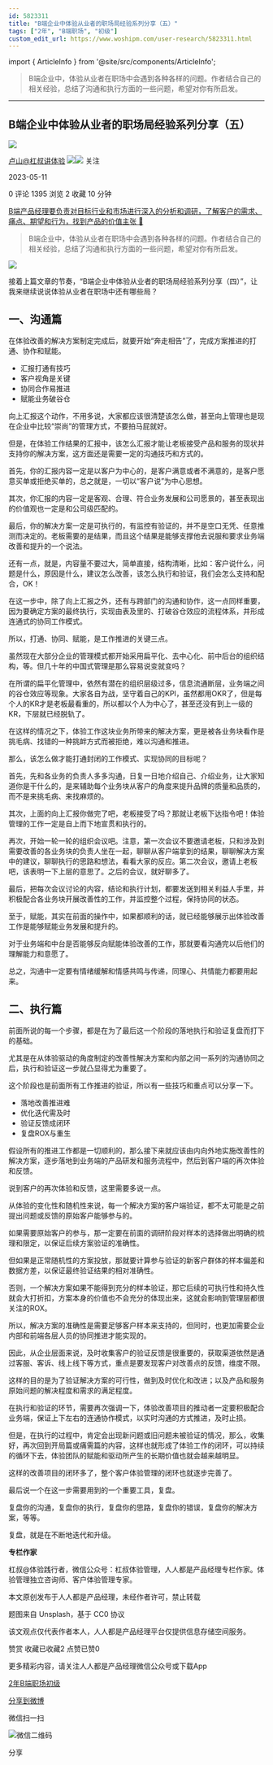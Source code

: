 ```yaml
---
id: 5823311
title: "B端企业中体验从业者的职场局经验系列分享（五）"
tags: ["2年", "B端职场", "初级"]
custom_edit_url: https://www.woshipm.com/user-research/5823311.html
---
```

import { ArticleInfo } from '@site/src/components/ArticleInfo';

<ArticleInfo
    author="卢山@杠叔讲体验"
    authorLink="https://www.woshipm.com/u/629667"
    published="2023-05-11"
    views={1395}
    comments={0}
    collects={2}
/>

> B端企业中，体验从业者在职场中会遇到各种各样的问题。作者结合自己的相关经验，总结了沟通和执行方面的一些问题，希望对你有所启发。

---

## B端企业中体验从业者的职场局经验系列分享（五）

[![](https://static.woshipm.com/pmapp_avatar_20230322095429_9319.jpeg?imageView2/1/w/72/h/72/q/100)](https://www.woshipm.com/u/629667)

[卢山@杠叔讲体验](https://www.woshipm.com/u/629667) ![](https://static.woshipm.com/tag/1121_1@2x.png)![](https://static.woshipm.com/tag/2405_1@2x.png) 关注

2023-05-11

0 评论 1395 浏览 2 收藏 10 分钟

[B端产品经理要负责对目标行业和市场进行深入的分析和调研，了解客户的需求、痛点、期望和行为，找到产品的价值主张 🔗](https://ke.qidianla.com/courses/bcpm)

> B端企业中，体验从业者在职场中会遇到各种各样的问题。作者结合自己的相关经验，总结了沟通和执行方面的一些问题，希望对你有所启发。

![](https://image.woshipm.com/2023/04/13/edc74804-d9ee-11ed-889f-00163e0b5ff3.jpg)

接着上篇文章的节奏，“B端企业中体验从业者的职场局经验系列分享（四）”，让我来继续说说体验从业者在职场中还有哪些局？

## 一、沟通篇

在体验改善的解决方案制定完成后，就要开始“奔走相告”了，完成方案推进的打通、协作和赋能。

*   汇报打通有技巧
*   客户视角是关键
*   协同合作易推进
*   赋能业务破谷仓

向上汇报这个动作，不用多说，大家都应该很清楚该怎么做，甚至向上管理也是现在企业中比较“崇尚”的管理方式，不要拍马屁就好。

但是，在体验工作结果的汇报中，该怎么汇报才能让老板接受产品和服务的现状并支持你的解决方案，这方面还是需要一定的沟通技巧和方式的。

首先，你的汇报内容一定是以客户为中心的，是客户满意或者不满意的，是客户愿意买单或拒绝买单的，总之就是，一切以“客户说”为中心思想。

其次，你汇报的内容一定是客观、合理、符合业务发展和公司愿景的，甚至表现出的价值观也一定是和公司级匹配的。

最后，你的解决方案一定是可执行的，有监控有验证的，并不是空口无凭、任意推测而决定的。老板需要的是结果，而且这个结果是能够支撑他去说服和要求业务端改善和提升的一个说法。

还有一点，就是，内容量不要过大，简单直接，结构清晰，比如：客户说什么，问题是什么，原因是什么，建议怎么改善，该怎么执行和验证，我们会怎么支持和配合，OK！

在这一步中，除了向上汇报之外，还有与跨部门的沟通和协作，这一点同样重要，因为要确定方案的最终执行，实现由表及里的、打破谷仓效应的流程体系，并形成连通式的协同工作模式。

所以，打通、协同、赋能，是工作推进的关键三点。

虽然现在大部分企业的管理模式都开始采用扁平化、去中心化、前中后台的组织结构，等。但几十年的中国式管理是那么容易说变就变吗？

在所谓的扁平化管理中，依然有潜在的组织层级过多，信息流通断层，业务端之间的谷仓效应等现象。大家各自为战，坚守着自己的KPI，虽然都用OKR了，但是每个人的KR才是老板最看重的，所以都以个人为中心了，甚至还没有到上一级的KR，下层就已经脱轨了。

在这样的情况之下，体验工作这块业务所带来的解决方案，更是被各业务块看作是挑毛病、找错的一种挑衅方式而被拒绝，难以沟通和推进。

那么，该怎么做才能打通封闭的工作模式、实现协同的目标呢？

首先，先和各业务的负责人多多沟通，日复一日地介绍自己、介绍业务，让大家知道你是干什么的，是来辅助每个业务块从客户的角度来提升品牌的质量和品质的，而不是来挑毛病、来找麻烦的。

其次，上面的向上汇报你做完了吧，老板接受了吗？那就让老板下达指令吧！体验管理的工作一定是自上而下地宣贯和执行的。

再次，开始一轮一轮的组织会议吧。注意，第一次会议不要邀请老板，只和涉及到需要改善的各业务块的负责人坐在一起，聊聊从客户端拿到的结果，聊聊解决方案中的建议，聊聊执行的思路和想法，看看大家的反应。第二次会议，邀请上老板吧，该表明一下上层的意思了。之后的会议，就好聊多了。

最后，把每次会议讨论的内容，结论和执行计划，都要发送到相关利益人手里，并积极配合各业务块开展改善性的工作，并监控整个过程，保持协同的状态。

至于，赋能，其实在前面的操作中，如果都顺利的话，就已经能够展示出体验改善工作是能够赋能业务发展和提升的。

对于业务端和中台是否能够反向赋能体验改善的工作，那就要看沟通完以后他们的理解能力和意愿了。

总之，沟通中一定要有情绪缓解和情感共鸣与传递，同理心、共情能力都要用起来。

## 二、执行篇

前面所说的每一个步骤，都是在为了最后这一个阶段的落地执行和验证复盘而打下的基础。

尤其是在从体验驱动的角度制定的改善性解决方案和内部之间一系列的沟通协同之后，执行和验证这一步就凸显得尤为重要了。

这个阶段也是前面所有工作推进的验证，所以有一些技巧和重点可以分享一下。

*   落地改善推进难
*   优化迭代需及时
*   验证反馈成闭环
*   复盘ROX与重生

假设所有的推进工作都是一切顺利的，那么接下来就应该由内向外地实施改善性的解决方案，逐步落地到业务端的产品研发和服务流程中，然后到客户端的再次体验和反馈。

说到客户的再次体验和反馈，这里需要多说一点。

从体验的变化性和随机性来说，每一个解决方案的客户端验证，都不太可能是之前提出问题或反馈的原始客户能够参与的。

如果需要原始客户的参与，那一定要在前面的调研阶段对样本的选择做出明确的梳理和限定，以保证后续方案验证的准确性。

但如果是正常随机性的方案投放，那就要计算参与验证的新客户群体的样本偏差和数据方差，以保证最终验证结果的相对准确性。

否则，一个解决方案如果不能得到充分的样本验证，那它后续的可执行性和持久性就会大打折扣，方案本身的价值也不会充分的体现出来，这就会影响到管理层都很关注的ROX。

所以，解决方案的准确性是需要足够客户样本来支持的，但同时，也更加需要企业内部和前端各层人员的协同推进才能实现的。

因此，从企业层面来说，及时收集客户的验证反馈是很重要的，获取渠道依然是通过客服、客诉、线上线下等方式，重点是要发现客户对改善点的反馈，维度不限。

这样的目的是为了验证解决方案的可行性，做到及时优化和改进；以及产品和服务原始问题的解决程度和需求的满足程度。

在执行和验证的环节，需要再次强调一下，体验改善项目的推动者一定要积极配合业务端，保证上下左右的连通协作模式，以实时沟通的方式推进，及时止损。

但是，在执行的过程中，肯定会出现新问题或旧问题未被验证的情况，那么，收集好，再次回到开局篇或痛需篇的内容，这样也就形成了体验工作的闭环，可以持续的循环下去，体验团队的赋能和驱动所产生的长期价值也就会越来越明显。

这样的改善项目的闭环多了，整个客户体验管理的闭环也就逐步完善了。

最后说一个在这一步需要用到的一个重要工具，复盘。

复盘你的沟通，复盘你的执行，复盘你的思路，复盘你的错误，复盘你的解决方案，等等。

复盘，就是在不断地迭代和升级。

**专栏作家**

杠叔@体验践行者，微信公众号：杠叔体验管理，人人都是产品经理专栏作家。体验管理独立咨询师、客户体验管理专家。

本文原创发布于人人都是产品经理，未经作者许可，禁止转载

题图来自 Unsplash，基于 CC0 协议

该文观点仅代表作者本人，人人都是产品经理平台仅提供信息存储空间服务。

赞赏 收藏已收藏2 点赞已赞0

更多精彩内容，请关注人人都是产品经理微信公众号或下载App

[2年](https://www.woshipm.com/tag/2%e5%b9%b4)[B端职场](https://www.woshipm.com/tag/b%e7%ab%af%e8%81%8c%e5%9c%ba)[初级](https://www.woshipm.com/tag/%e5%88%9d%e7%ba%a7)

[分享到微博](https://service.weibo.com/share/share.php?appkey=2775287854&title=B端企业中体验从业者的职场局经验系列分享（五）&url=https://www.woshipm.com/user-research/5823311.html&pic=https://image.woshipm.com/2023/04/13/edc74804-d9ee-11ed-889f-00163e0b5ff3.jpg)

微信扫一扫

![微信二维码](https://api.pwmqr.com/qrcode/create/?url=https://www.woshipm.com/user-research/5823311.html)

分享